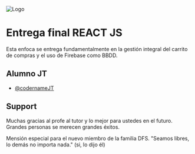 ![Logo](https://i.pinimg.com/originals/76/bf/71/76bf71235a7e04cf10c464126b2a9f22.jpg)

# Entrega final REACT JS

Esta enfoca se entrega fundamentalmente en la gestión integral del carrito de compras y el uso de Firebase como BBDD.

## Alumno JT

- [@codernameJT](https://github.com/CodernameJT/REaCTFinal)

## Support

Muchas gracias al profe al tutor y lo mejor para ustedes en el futuro. Grandes personas se merecen grandes éxitos.

Mensión especial para el nuevo miembro de la familia DFS. "Seamos libres, lo demás no importa nada." (si, lo dijo él)
